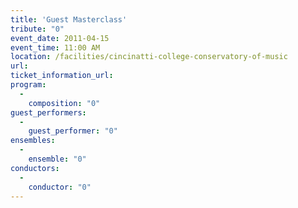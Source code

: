 ```yaml
---
title: 'Guest Masterclass'
tribute: "0"
event_date: 2011-04-15
event_time: 11:00 AM
location: /facilities/cincinatti-college-conservatory-of-music
url: 
ticket_information_url: 
program: 
  -
    composition: "0"
guest_performers: 
  -
    guest_performer: "0"
ensembles: 
  -
    ensemble: "0"
conductors: 
  -
    conductor: "0"
---
```

